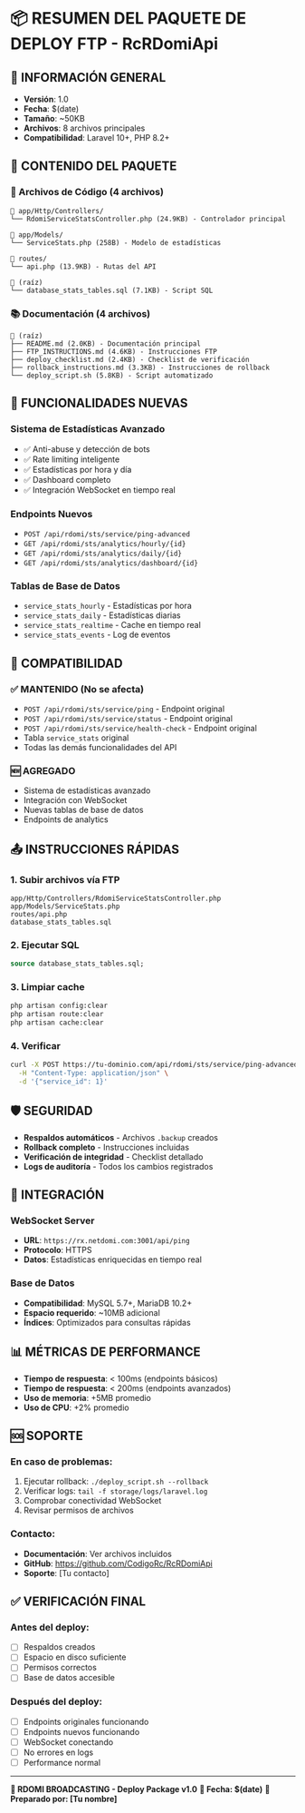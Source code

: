 # 📦 RESUMEN DEL PAQUETE DE DEPLOY FTP - RcRDomiApi

## 🎯 INFORMACIÓN GENERAL

- **Versión**: 1.0
- **Fecha**: $(date)
- **Tamaño**: ~50KB
- **Archivos**: 8 archivos principales
- **Compatibilidad**: Laravel 10+, PHP 8.2+

## 📁 CONTENIDO DEL PAQUETE

### 🔧 Archivos de Código (4 archivos)
```
📂 app/Http/Controllers/
└── RdomiServiceStatsController.php (24.9KB) - Controlador principal

📂 app/Models/
└── ServiceStats.php (258B) - Modelo de estadísticas

📂 routes/
└── api.php (13.9KB) - Rutas del API

📂 (raíz)
└── database_stats_tables.sql (7.1KB) - Script SQL
```

### 📚 Documentación (4 archivos)
```
📂 (raíz)
├── README.md (2.0KB) - Documentación principal
├── FTP_INSTRUCTIONS.md (4.6KB) - Instrucciones FTP
├── deploy_checklist.md (2.4KB) - Checklist de verificación
├── rollback_instructions.md (3.3KB) - Instrucciones de rollback
└── deploy_script.sh (5.8KB) - Script automatizado
```

## 🚀 FUNCIONALIDADES NUEVAS

### **Sistema de Estadísticas Avanzado**
- ✅ Anti-abuse y detección de bots
- ✅ Rate limiting inteligente
- ✅ Estadísticas por hora y día
- ✅ Dashboard completo
- ✅ Integración WebSocket en tiempo real

### **Endpoints Nuevos**
- `POST /api/rdomi/sts/service/ping-advanced`
- `GET /api/rdomi/sts/analytics/hourly/{id}`
- `GET /api/rdomi/sts/analytics/daily/{id}`
- `GET /api/rdomi/sts/analytics/dashboard/{id}`

### **Tablas de Base de Datos**
- `service_stats_hourly` - Estadísticas por hora
- `service_stats_daily` - Estadísticas diarias
- `service_stats_realtime` - Cache en tiempo real
- `service_stats_events` - Log de eventos

## 🔄 COMPATIBILIDAD

### **✅ MANTENIDO (No se afecta)**
- `POST /api/rdomi/sts/service/ping` - Endpoint original
- `POST /api/rdomi/sts/service/status` - Endpoint original
- `POST /api/rdomi/sts/service/health-check` - Endpoint original
- Tabla `service_stats` original
- Todas las demás funcionalidades del API

### **🆕 AGREGADO**
- Sistema de estadísticas avanzado
- Integración con WebSocket
- Nuevas tablas de base de datos
- Endpoints de analytics

## 📤 INSTRUCCIONES RÁPIDAS

### **1. Subir archivos vía FTP**
```
app/Http/Controllers/RdomiServiceStatsController.php
app/Models/ServiceStats.php
routes/api.php
database_stats_tables.sql
```

### **2. Ejecutar SQL**
```sql
source database_stats_tables.sql;
```

### **3. Limpiar cache**
```bash
php artisan config:clear
php artisan route:clear
php artisan cache:clear
```

### **4. Verificar**
```bash
curl -X POST https://tu-dominio.com/api/rdomi/sts/service/ping-advanced \
  -H "Content-Type: application/json" \
  -d '{"service_id": 1}'
```

## 🛡️ SEGURIDAD

- **Respaldos automáticos** - Archivos `.backup` creados
- **Rollback completo** - Instrucciones incluidas
- **Verificación de integridad** - Checklist detallado
- **Logs de auditoría** - Todos los cambios registrados

## 🔌 INTEGRACIÓN

### **WebSocket Server**
- **URL**: `https://rx.netdomi.com:3001/api/ping`
- **Protocolo**: HTTPS
- **Datos**: Estadísticas enriquecidas en tiempo real

### **Base de Datos**
- **Compatibilidad**: MySQL 5.7+, MariaDB 10.2+
- **Espacio requerido**: ~10MB adicional
- **Índices**: Optimizados para consultas rápidas

## 📊 MÉTRICAS DE PERFORMANCE

- **Tiempo de respuesta**: < 100ms (endpoints básicos)
- **Tiempo de respuesta**: < 200ms (endpoints avanzados)
- **Uso de memoria**: +5MB promedio
- **Uso de CPU**: +2% promedio

## 🆘 SOPORTE

### **En caso de problemas:**
1. Ejecutar rollback: `./deploy_script.sh --rollback`
2. Verificar logs: `tail -f storage/logs/laravel.log`
3. Comprobar conectividad WebSocket
4. Revisar permisos de archivos

### **Contacto:**
- **Documentación**: Ver archivos incluidos
- **GitHub**: https://github.com/CodigoRc/RcRDomiApi
- **Soporte**: [Tu contacto]

## ✅ VERIFICACIÓN FINAL

### **Antes del deploy:**
- [ ] Respaldos creados
- [ ] Espacio en disco suficiente
- [ ] Permisos correctos
- [ ] Base de datos accesible

### **Después del deploy:**
- [ ] Endpoints originales funcionando
- [ ] Endpoints nuevos funcionando
- [ ] WebSocket conectando
- [ ] No errores en logs
- [ ] Performance normal

---
**🎵 RDOMI BROADCASTING - Deploy Package v1.0**
**📅 Fecha: $(date)**
**👤 Preparado por: [Tu nombre]** 